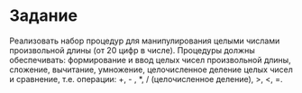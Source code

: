 # Задание
Реализовать набор процедур для манипулирования целыми числами произвольной длины (от 20 цифр в числе). Процедуры должны обеспечивать: формирование и ввод целых чисел произвольной длины, сложение, вычитание, умножение, целочисленное деление целых чисел и сравнение, т.е. операции: +, - , *, / (целочисленное деление), >, <, =.
